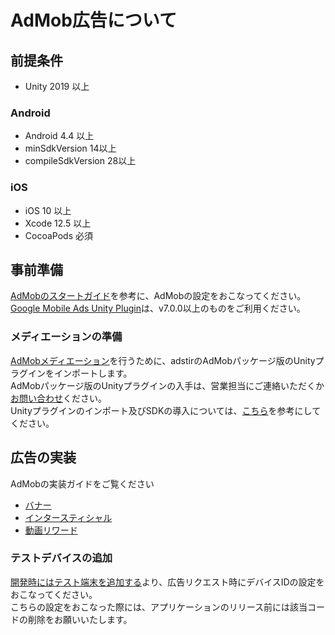 # AdMob広告について

## 前提条件
* Unity 2019 以上

### Android
* Android 4.4 以上
* minSdkVersion 14以上
* compileSdkVersion 28以上

### iOS

* iOS 10 以上
* Xcode 12.5 以上
* CocoaPods 必須


## 事前準備

[AdMobのスタートガイド](https://developers.google.com/admob/unity/start?hl=ja)を参考に、AdMobの設定をおこなってください。  
[Google Mobile Ads Unity Plugin](https://github.com/googleads/googleads-mobile-unity/releases)は、v7.0.0以上のものをご利用ください。

### メディエーションの準備

[AdMobメディエーション](https://developers.google.com/admob/unity/mediate?hl=ja)を行うために、adstirのAdMobパッケージ版のUnityプラグインをインポートします。  
AdMobパッケージ版のUnityプラグインの入手は、営業担当にご連絡いただくか[お問い合わせ](https://ja.ad-stir.com/contact)ください。  
Unityプラグインのインポート及びSDKの導入については、[こちら](../adstir/init.md)を参考にしてください。

## 広告の実装

AdMobの実装ガイドをご覧ください

* [バナー](https://developers.google.com/admob/unity/banner?hl=ja)
* [インタースティシャル](https://developers.google.com/admob/unity/interstitial?hl=ja)
* [動画リワード](https://developers.google.com/admob/unity/rewarded-ads?hl=ja)

### テストデバイスの追加
[開発時にはテスト端末を追加する](https://developers.google.com/admob/unity/test-ads?hl=ja#add_your_test_device)より、広告リクエスト時にデバイスIDの設定をおこなってください。  
こちらの設定をおこなった際には、アプリケーションのリリース前には該当コードの削除をお願いいたします。
